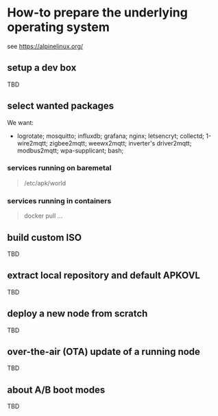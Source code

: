 # How-to prepare the underlying operating system

see https://alpinelinux.org/

## setup a dev box

TBD

## select wanted packages

We want:
- logrotate; mosquitto; influxdb; grafana; nginx; letsencryt; collectd; 1-wire2mqtt; zigbee2mqtt; weewx2mqtt; inverter's driver2mqtt; modbus2mqtt; wpa-supplicant; bash; 

### services running on baremetal

> /etc/apk/world

### services running in containers

> docker pull ...

## build custom ISO

TBD

## extract local repository and default APKOVL

TBD

## deploy a new node from scratch

TBD

## over-the-air (OTA) update of a running node

TBD

## about A/B boot modes

TBD
